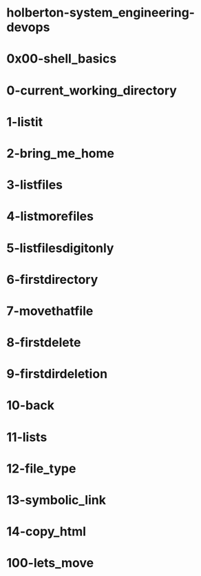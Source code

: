 # holberton-system_engineering-devops
# 0x00-shell_basics
# 0-current_working_directory
# 1-listit
# 2-bring_me_home
# 3-listfiles
# 4-listmorefiles
# 5-listfilesdigitonly
# 6-firstdirectory
# 7-movethatfile
# 8-firstdelete
# 9-firstdirdeletion
# 10-back
# 11-lists
# 12-file_type
# 13-symbolic_link
# 14-copy_html
# 100-lets_move